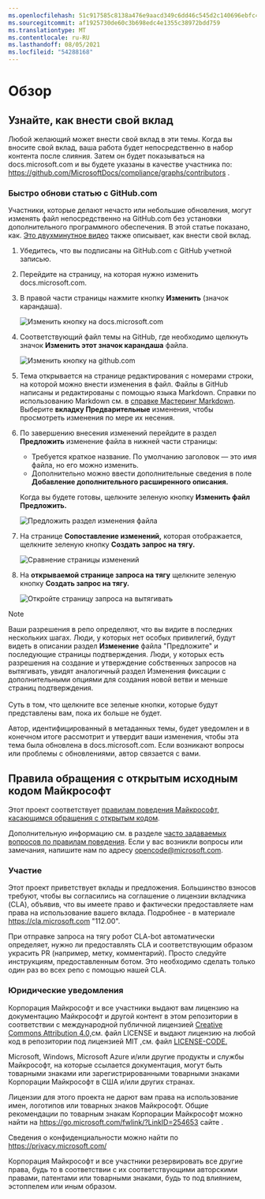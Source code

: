 ```yaml
---
ms.openlocfilehash: 51c917585c8138a476e9aacd349c6dd46c545d2c140696ebfc4d0aee6f0a67cc
ms.sourcegitcommit: af1925730de60c3b698edc4e1355c38972bdd759
ms.translationtype: MT
ms.contentlocale: ru-RU
ms.lasthandoff: 08/05/2021
ms.locfileid: "54288168"
---
```

# <a name="overview"></a>Обзор

## <a name="learn-how-to-contribute"></a>Узнайте, как внести свой вклад

Любой желающий может внести свой вклад в эти темы. Когда вы вносите свой вклад, ваша работа будет непосредственно в набор контента после слияния. Затем он будет показываться на docs.microsoft.com и вы будете указаны в качестве участника по: <https://github.com/MicrosoftDocs/compliance/graphs/contributors> .

### <a name="quickly-update-an-article-using-githubcom"></a>Быстро обнови статью с GitHub.com

Участники, которые делают нечасто или небольшие обновления, могут изменять файл непосредственно на GitHub.com без установки дополнительного программного обеспечения. В этой статье показано, как. [Это двухминутное видео](https://www.microsoft.com/videoplayer/embed/RE1XQTG) также описывает, как внести свой вклад.

1. Убедитесь, что вы подписаны на GitHub.com с GitHub учетной записью.
2. Перейдите на страницу, на которая нужно изменить docs.microsoft.com.
3. В правой части страницы нажмите кнопку **Изменить** (значок карандаша).

   ![Изменить кнопку на docs.microsoft.com](compliance/media/quick-update-edit.png)

4. Соответствующий файл темы на GitHub, где необходимо щелкнуть значок **Изменить этот значок карандаша** файла.

   ![Изменить кнопку на github.com](compliance/media/quick-update-github.png)

5. Тема открывается на странице редактирования с номерами строки, на которой можно внести изменения в файл. Файлы в GitHub написаны и редактированы с помощью языка Markdown. Справки по использованию Markdown см. в [справке Мастеринг Markdown](https://guides.github.com/features/mastering-markdown/). Выберите **вкладку Предварительные** изменения, чтобы просмотреть изменения по мере их несения.

6. По завершению внесения изменений перейдите в раздел **Предложить** изменение файла в нижней части страницы:

   - Требуется краткое название. По умолчанию заголовок — это имя файла, но его можно изменить.
   - Дополнительно можно ввести дополнительные сведения в поле **Добавление дополнительного расширенного описания.**

   Когда вы будете готовы, щелкните зеленую кнопку **Изменить файл Предложить.**

   ![Предложить раздел изменения файла](compliance/media/propose-file-change.png)

7. На странице **Сопоставление изменений,** которая отображается, щелкните зеленую кнопку **Создать запрос на тягу.**

   ![Сравнение страницы изменений](compliance/media/comparing-changes-page.png)

8. На **открываемой странице запроса на тягу** щелкните зеленую кнопку **Создать запрос на тягу.**

   ![Откройте страницу запроса на вытягивать](compliance/media/open-a-pull-request-page.png)

> [!NOTE]
> Ваши разрешения в репо определяют, что вы видите в последних нескольких шагах. Люди, у которых нет особых привилегий, будут видеть в описании раздел **Изменение** файла "Предложите" и последующие страницы подтверждения. Люди, у которых есть разрешения на создание и  утверждение собственных запросов на вытягивать, увидят аналогичный раздел Изменения фиксации с дополнительными опциями для создания новой ветви и меньше страниц подтверждения.<br/><br/>Суть в том, что щелкните все зеленые кнопки, которые будут представлены вам, пока их больше не будет.

Автор, идентифицированный в метаданных темы, будет уведомлен и в конечном итоге рассмотрит и утвердит ваши изменения, чтобы эта тема была обновлена в docs.microsoft.com. Если возникают вопросы или проблемы с обновлениями, автор связается с вами.

## <a name="microsoft-open-source-code-of-conduct"></a>Правила обращения с открытым исходным кодом Майкрософт

Этот проект соответствует [правилам поведения Майкрософт, касающимся обращения с открытым кодом](https://opensource.microsoft.com/codeofconduct/).

Дополнительную информацию см. в разделе [часто задаваемых вопросов по правилам поведения](https://opensource.microsoft.com/codeofconduct/faq/). Если у вас возникли вопросы или замечания, напишите нам по адресу [opencode@microsoft.com](mailto:opencode@microsoft.com).

### <a name="contributing"></a>Участие

Этот проект приветствует вклады и предложения.  Большинство взносов требуют, чтобы вы согласились на соглашение о лицензии вкладчика (CLA), объявив, что вы имеете право и фактически предоставляете нам права на использование вашего вклада. Подробнее - в материале <https://cla.microsoft.com> "112.00".

При отправке запроса на тягу робот CLA-bot автоматически определяет, нужно ли предоставлять CLA и соответствующим образом украсить PR (например, метку, комментарий). Просто следуйте инструкциям, предоставленным ботом. Это необходимо сделать только один раз во всех репо с помощью нашей CLA.

### <a name="legal-notices"></a>Юридические уведомления

Корпорация Майкрософт и все участники выдают вам лицензию на документацию Майкрософт и другой контент в этом репозитории в соответствии с международной публичной лицензией [Creative Commons Attribution 4.0,](https://creativecommons.org/licenses/by/4.0/legalcode)см. файл LICENSE и выдают лицензию на любой код в репозитории под лицензией MIT [,](https://opensource.org/licenses/MIT)см. файл [LICENSE-CODE.](LICENSE-CODE) [](LICENSE)

Microsoft, Windows, Microsoft Azure и/или другие продукты и службы Майкрософт, на которые ссылается документация, могут быть товарными знаками или зарегистрированными товарными знаками Корпорации Майкрософт в США и/или других странах.

Лицензии для этого проекта не дарют вам права на использование имен, логотипов или товарных знаков Майкрософт. Общие рекомендации по товарным знакам Корпорации Майкрософт можно найти на <https://go.microsoft.com/fwlink/?LinkID=254653> сайте .

Сведения о конфиденциальности можно найти по <https://privacy.microsoft.com/>

Корпорация Майкрософт и все участники резервировать все другие права, будь то в соответствии с их соответствующими авторскими правами, патентами или товарными знаками, будь то под влиянием, эстоппелем или иным образом.
